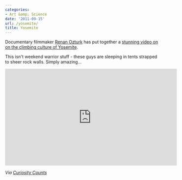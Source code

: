 ```yaml
---
categories:
- Art &amp; Science
date: '2011-09-15'
url: /yosemite/
title: Yosemite
---
```


Documentary filmmaker <a href="http://vimeo.com/rockmonkeyart">Renan Ozturk</a> has put together a <a href="http://vimeo.com/27786807">stunning video on on the climbing culture of Yosemite</a>.

This isn't weekend warrior stuff - these guys are sleeping in tents strapped to sheer rock walls. Simply amazing...

<iframe class="alignc" src="https://player.vimeo.com/video/27786807" width="560" height="315" frameborder="0"></iframe>

<em>Via <a href="http://curiositycounts.com/post/9049392949/fascinating-and-stunningly-shot-short-film-on">Curiosity Counts</a></em>